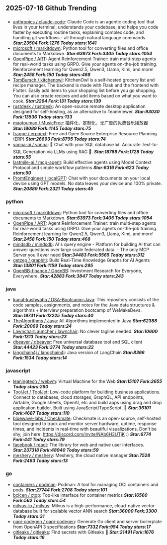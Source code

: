 ## 2025-07-16 Github Trending

### 
* [anthropics / claude-code](https://github.com/anthropics/claude-code): Claude Code is an agentic coding tool that lives in your terminal, understands your codebase, and helps you code faster by executing routine tasks, explaining complex code, and handling git workflows - all through natural language commands. ***Star:23504 Fork:1276 Today stars:1641***
* [microsoft / markitdown](https://github.com/microsoft/markitdown): Python tool for converting files and office documents to Markdown. ***Star:63973 Fork:3405 Today stars:1054***
* [OpenPipe / ART](https://github.com/OpenPipe/ART): Agent Reinforcement Trainer: train multi-step agents for real-world tasks using GRPO. Give your agents on-the-job training. Reinforcement learning for Qwen2.5, Qwen3, Llama, Kimi, and more! ***Star:2458 Fork:150 Today stars:468***
* [TomBursch / kitchenowl](https://github.com/TomBursch/kitchenowl): KitchenOwl is a self-hosted grocery list and recipe manager. The backend is made with Flask and the frontend with Flutter. Easily add items to your shopping list before you go shopping. You can also create recipes and add items based on what you want to cook. ***Star:2264 Fork:131 Today stars:139***
* [rustdesk / rustdesk](https://github.com/rustdesk/rustdesk): An open-source remote desktop application designed for self-hosting, as an alternative to TeamViewer. ***Star:93030 Fork:13536 Today stars:133***
* [maotoumao / MusicFree](https://github.com/maotoumao/MusicFree): 插件化、定制化、无广告的免费音乐播放器 ***Star:18089 Fork:1145 Today stars:75***
* [frappe / erpnext](https://github.com/frappe/erpnext): Free and Open Source Enterprise Resource Planning (ERP) ***Star:26693 Fork:8795 Today stars:74***
* [vanna-ai / vanna](https://github.com/vanna-ai/vanna): 🤖 Chat with your SQL database 📊. Accurate Text-to-SQL Generation via LLMs using RAG 🔄. ***Star:18788 Fork:1728 Today stars:55***
* [lastmile-ai / mcp-agent](https://github.com/lastmile-ai/mcp-agent): Build effective agents using Model Context Protocol and simple workflow patterns ***Star:6316 Fork:623 Today stars:50***
* [PromtEngineer / localGPT](https://github.com/PromtEngineer/localGPT): Chat with your documents on your local device using GPT models. No data leaves your device and 100% private. ***Star:20889 Fork:2321 Today stars:45***

### python
* [microsoft / markitdown](https://github.com/microsoft/markitdown): Python tool for converting files and office documents to Markdown. ***Star:63973 Fork:3405 Today stars:1054***
* [OpenPipe / ART](https://github.com/OpenPipe/ART): Agent Reinforcement Trainer: train multi-step agents for real-world tasks using GRPO. Give your agents on-the-job training. Reinforcement learning for Qwen2.5, Qwen3, Llama, Kimi, and more! ***Star:2458 Fork:150 Today stars:468***
* [mindsdb / mindsdb](https://github.com/mindsdb/mindsdb): AI's query engine - Platform for building AI that can answer questions over large scale federated data. - The only MCP Server you'll ever need ***Star:34483 Fork:5565 Today stars:312***
* [getzep / graphiti](https://github.com/getzep/graphiti): Build Real-Time Knowledge Graphs for AI Agents ***Star:13801 Fork:1159 Today stars:295***
* [OpenBB-finance / OpenBB](https://github.com/OpenBB-finance/OpenBB): Investment Research for Everyone, Everywhere. ***Star:42883 Fork:3847 Today stars:243***

### java
* [kunal-kushwaha / DSA-Bootcamp-Java](https://github.com/kunal-kushwaha/DSA-Bootcamp-Java): This repository consists of the code samples, assignments, and notes for the Java data structures & algorithms + interview preparation bootcamp of WeMakeDevs. ***Star:19741 Fork:12225 Today stars:40***
* [TheAlgorithms / Java](https://github.com/TheAlgorithms/Java): All Algorithms implemented in Java ***Star:62388 Fork:20069 Today stars:24***
* [LawnchairLauncher / lawnchair](https://github.com/LawnchairLauncher/lawnchair): No clever tagline needed. ***Star:10600 Fork:1313 Today stars:23***
* [dbeaver / dbeaver](https://github.com/dbeaver/dbeaver): Free universal database tool and SQL client ***Star:44423 Fork:3774 Today stars:22***
* [langchain4j / langchain4j](https://github.com/langchain4j/langchain4j): Java version of LangChain ***Star:8366 Fork:1534 Today stars:14***

### javascript
* [leaningtech / webvm](https://github.com/leaningtech/webvm): Virtual Machine for the Web ***Star:15107 Fork:2655 Today stars:260***
* [ToolJet / ToolJet](https://github.com/ToolJet/ToolJet): Low-code platform for building business applications. Connect to databases, cloud storages, GraphQL, API endpoints, Airtable, Google sheets, OpenAI, etc and build apps using drag and drop application builder. Built using JavaScript/TypeScript. 🚀 ***Star:36101 Fork:4687 Today stars:110***
* [bluewave-labs / Checkmate](https://github.com/bluewave-labs/Checkmate): Checkmate is an open-source, self-hosted tool designed to track and monitor server hardware, uptime, response times, and incidents in real-time with beautiful visualizations. Don't be shy, join here: https://discord.com/invite/NAb6H3UTjK :) ***Star:6774 Fork:441 Today stars:79***
* [facebook / react](https://github.com/facebook/react): The library for web and native user interfaces. ***Star:237318 Fork:48940 Today stars:59***
* [meshery / meshery](https://github.com/meshery/meshery): Meshery, the cloud native manager ***Star:7528 Fork:2463 Today stars:13***

### go
* [containers / podman](https://github.com/containers/podman): Podman: A tool for managing OCI containers and pods. ***Star:27744 Fork:2708 Today stars:101***
* [bcicen / ctop](https://github.com/bcicen/ctop): Top-like interface for container metrics ***Star:16560 Fork:562 Today stars:54***
* [milvus-io / milvus](https://github.com/milvus-io/milvus): Milvus is a high-performance, cloud-native vector database built for scalable vector ANN search ***Star:36000 Fork:3300 Today stars:31***
* [oapi-codegen / oapi-codegen](https://github.com/oapi-codegen/oapi-codegen): Generate Go client and server boilerplate from OpenAPI 3 specifications ***Star:7332 Fork:954 Today stars:17***
* [gitleaks / gitleaks](https://github.com/gitleaks/gitleaks): Find secrets with Gitleaks 🔑 ***Star:21491 Fork:1676 Today stars:16***
